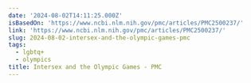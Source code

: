 ```yaml
---
date: '2024-08-02T14:11:25.000Z'
isBasedOn: 'https://www.ncbi.nlm.nih.gov/pmc/articles/PMC2500237/'
link: 'https://www.ncbi.nlm.nih.gov/pmc/articles/PMC2500237/'
slug: 2024-08-02-intersex-and-the-olympic-games-pmc
tags:
  - lgbtq+
  - olympics
title: Intersex and the Olympic Games - PMC
---
```

 
